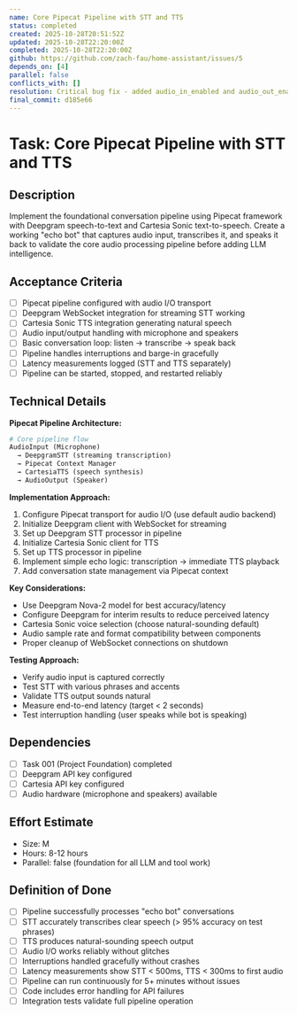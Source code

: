 ```yaml
---
name: Core Pipecat Pipeline with STT and TTS
status: completed
created: 2025-10-28T20:51:52Z
updated: 2025-10-28T22:20:00Z
completed: 2025-10-28T22:20:00Z
github: https://github.com/zach-fau/home-assistant/issues/5
depends_on: [4]
parallel: false
conflicts_with: []
resolution: Critical bug fix - added audio_in_enabled and audio_out_enabled parameters
final_commit: d185e66
---
```


# Task: Core Pipecat Pipeline with STT and TTS

## Description
Implement the foundational conversation pipeline using Pipecat framework with Deepgram speech-to-text and Cartesia Sonic text-to-speech. Create a working "echo bot" that captures audio input, transcribes it, and speaks it back to validate the core audio processing pipeline before adding LLM intelligence.

## Acceptance Criteria
- [ ] Pipecat pipeline configured with audio I/O transport
- [ ] Deepgram WebSocket integration for streaming STT working
- [ ] Cartesia Sonic TTS integration generating natural speech
- [ ] Audio input/output handling with microphone and speakers
- [ ] Basic conversation loop: listen → transcribe → speak back
- [ ] Pipeline handles interruptions and barge-in gracefully
- [ ] Latency measurements logged (STT and TTS separately)
- [ ] Pipeline can be started, stopped, and restarted reliably

## Technical Details
**Pipecat Pipeline Architecture:**
```python
# Core pipeline flow
AudioInput (Microphone)
  → DeepgramSTT (streaming transcription)
  → Pipecat Context Manager
  → CartesiaTTS (speech synthesis)
  → AudioOutput (Speaker)
```

**Implementation Approach:**
1. Configure Pipecat transport for audio I/O (use default audio backend)
2. Initialize Deepgram client with WebSocket for streaming
3. Set up Deepgram STT processor in pipeline
4. Initialize Cartesia Sonic client for TTS
5. Set up TTS processor in pipeline
6. Implement simple echo logic: transcription → immediate TTS playback
7. Add conversation state management via Pipecat context

**Key Considerations:**
- Use Deepgram Nova-2 model for best accuracy/latency
- Configure Deepgram for interim results to reduce perceived latency
- Cartesia Sonic voice selection (choose natural-sounding default)
- Audio sample rate and format compatibility between components
- Proper cleanup of WebSocket connections on shutdown

**Testing Approach:**
- Verify audio input is captured correctly
- Test STT with various phrases and accents
- Validate TTS output sounds natural
- Measure end-to-end latency (target < 2 seconds)
- Test interruption handling (user speaks while bot is speaking)

## Dependencies
- [ ] Task 001 (Project Foundation) completed
- [ ] Deepgram API key configured
- [ ] Cartesia API key configured
- [ ] Audio hardware (microphone and speakers) available

## Effort Estimate
- Size: M
- Hours: 8-12 hours
- Parallel: false (foundation for all LLM and tool work)

## Definition of Done
- [ ] Pipeline successfully processes "echo bot" conversations
- [ ] STT accurately transcribes clear speech (> 95% accuracy on test phrases)
- [ ] TTS produces natural-sounding speech output
- [ ] Audio I/O works reliably without glitches
- [ ] Interruptions handled gracefully without crashes
- [ ] Latency measurements show STT < 500ms, TTS < 300ms to first audio
- [ ] Pipeline can run continuously for 5+ minutes without issues
- [ ] Code includes error handling for API failures
- [ ] Integration tests validate full pipeline operation
